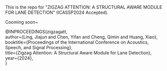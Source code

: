 This is the repo for "ZIGZAG ATTENTION: A STRUCTURAL AWARE MODULE FOR LANE DETECTION" (ICASSP2024 Accepted). 

Cooming soon~

@INPROCEEDINGS{zigzagatt,\
  author={Ling, Jiajun and Chen, Yifan and Cheng, Qimin and Huang, Xiao},\
  booktitle={Proceedings of the International Conference on Acoustics, Speech, and Signal Processing},\
  title={Zigzag Attention: A Structural Aware Module for Lane Detection},\
  year={2024},\
}
